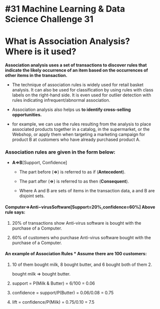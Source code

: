 # #31 Machine Learning & Data Science Challenge 31

# What is Association Analysis? Where is it used?

**Association analysis uses a set of transactions to discover rules that indicate the likely occurrence of an item based on the occurrences of other items in the transaction.**

* The technique of association rules is widely used for retail basket analysis. It can also be used for classification by using rules with class labels on the right-hand side. It is even used for outlier detection with rules indicating infrequent/abnormal association.
    
* Association analysis also helps us **to identify cross-selling opportunities.**
    
* for example, we can use the rules resulting from the analysis to place associated products together in a catalog, in the supermarket, or the Webshop, or apply them when targeting a marketing campaign for product B at customers who have already purchased product A.
    

### Association rules are given in the form below:

* **A=&gt;B**\[Support, Confidence\]
    
    * The part before (**\=&gt;**) is referred to as if (**Antecedent**).
        
    * The part after (**\=&gt;**) is referred to as then (**Consequent**).
        
    * Where A and B are sets of items in the transaction data, a and B are disjoint sets.
        

#### **Computer=&gt;Anti−virusSoftware\[Support=20%,confidence=60%\] Above rule says:**

1. 20% of transactions show Anti-virus software is bought with the purchase of a Computer.
    
2. 60% of customers who purchase Anti-virus software bought with the purchase of a Computer.
    

#### **An example of Association Rules \* Assume there are 100 customers:**

1. 10 of them bought milk, 8 bought butter, and 6 bought both of them 2.
    
    bought milk =&gt; bought butter.
    
2. support = P(Milk & Butter) = 6/100 = 0.06
    
3. confidence = support/P(Butter) = 0.06/0.08 = 0.75
    
4. lift = confidence/P(Milk) = 0.75/0.10 = 7.5